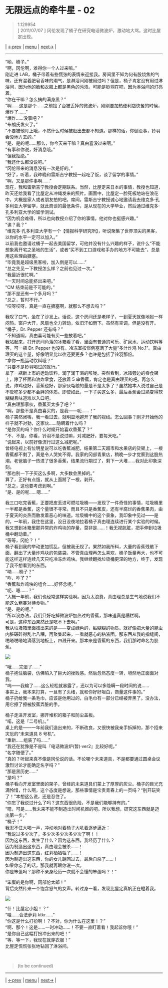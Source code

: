# 无限远点的牵牛星 - 02
> 1.129954  
> [ 2011/07/07 ] 冈伦发现了桶子在研究电话微波炉，激动地大骂。这时比屋定出现。  

| [←prev](./0153) | [menu](../) | [next→](./0155) |

---

“哟，桶子。”  
“啊，冈伦啊，难得你一个人过来嘛。”  
刚走进 LAB，桶子带着有些慌张的表情来迎接我。房间里不知为何有股烧焦的气味，还有混着肥皂香味的潮气，是淋浴间刚被用过吗？但是，桶子肯定没有用过淋浴间，因为他的脸和衣服上都是黑色的污渍。可能是铃羽在吧，因为淋浴间的灯亮着。  
“你在干嘛？怎么搞的满身黑？”  
“啊……这是那个……之前捡了台被丢掉的微波炉，刚刚要加热便利店快餐的时候，爆炸了……”  
“爆炸……没事吧？”  
“布朗氏发火了。”  
“不要被他盯上哦，不然什么时候被赶出去都不知道。那样的话，你倒没事，铃羽会没地方去的。”  
“是、是的呢……那么，你今天来干嘛？真由喜没过来啊。”  
“有事和你说，好消息哦。”  
“但我拒绝。”  
“我还什么都没说吧。”  
“冈伦带来的消息没有一次是好的。”  
“好了，听着，我昨晚和雷斯吉宁教授一起吃了饭，谈了留学的事情。”  
“啊，又是那件事啊……”  
现在，我和雷斯吉宁教授会定期联系。当然，比屋定来日本的事情，教授也知道，昨天还给我看了比屋定从冲绳发来的照片。画面中，比屋定一脸死板地站在浪花中，大概是家人或者朋友拍的吧。席间，雷斯吉宁教授诚心地邀请我去维克多·孔多利亚大学留学，就此商谈的最低条件，是从现在的大学毕业，然后通过维克多·孔多利亚大学的留学测试。  
“因为机会难得，所以也向教授介绍了你的事情。他对你也挺感兴趣。”  
“诶？我？”  
“维克多·孔多利亚大学有一个【情报科学研究所】，听说聚集了世界顶尖的黑客，以你的水平一定可以加入。”  
以前我也邀请过桶子一起去美国留学，可他并没有什么兴趣的样子，说什么“不能想象离开宅之圣地的生活”，或者“买不到工口游戏和手办的地方不可能去”，总是用这些理由搪塞。  
“毕竟我是超级黑客啦，加入倒是可以……”  
“总之先见一下教授怎么样？之前也见过一次。”  
“我最近很忙啊。”  
“一天时间总能挤出来吧。”  
“CM 结束前是不可能的。”  
“那不是还有一个多月吗？”  
“总之，暂时不行。”  
“哎呀哎呀，真是一直在搪塞啊，就那么不想去吗？”  

我叹了口气，坐在了沙发上。话说，这个房间还是老样子，一到夏天就像地狱一样闷热。窗户大开，风扇也全力转动，依旧汗如雨下。虽然有空调，但是没有开。  
“桶子，Dr. Pepper 还有吗？”  
“不知道啊，真由喜可能有买一些放着吧。”  
我站起来，打开房间角落的冰箱看了看，里面有普通的可乐、矿泉水、运动饮料等等，可一瓶 Dr. Pepper 也没有。冷冻室按惯例塞满了大量“多汁炸鸡 No.1”。真由理买的这个量，好像明显比以往还要更多？也许是包括了铃羽那份。  
“拿你一瓶运动饮料哦？”  
“只要不是铃羽喝过的就行。”  
拿了一瓶新上市的运动饮料，润了润干渴的喉咙。突然看到，冰箱旁边的零食架上，除了杯面和油炸零食，还放着 5 串香蕉，肯定也是真由理买的吧。再怎么说，炸鸡也好，香蕉也好，那家伙屯粮的量是不是太多了？虽然她本人说过自己是不管吃多少都不会胖的体质。即使如此，一下子买这么多，最后香蕉会过熟变得软糊糊且味道难以入口吧。  
“真由理那家伙，香蕉买太多了吧？”  
“啊，那些不是真由喜买的，是我——呃……！”  
桶子突然闭嘴，我一看过去，就明显地避开了我的视线。怎么回事？刚才开始他的样子就不对劲，这家伙……隐瞒着什么吗？  
“是你买的吗？你什么时候开始喜欢香蕉了？”  
“不、不是，你看，铃羽不是说过嘛，对减肥好，要每天吃。”  
“说起来，以前好像流行过这么减肥呢。”  
曾经电视上有位明星说可以吃香蕉减肥，结果第二天超市和水果店的货架上，一根香蕉都不剩了，真是令人哭笑不得。我家的冈部青果店，稍晚一步才觉察到这股热潮，老爸脑子一热进了很多香蕉，结果流行期过了，剩下一大堆……我对此印象深刻。  
“那也别一下子买这么多啊，大多数会黑掉的。”  
算了，正好有点饿，就从上面掰了一根，剥开。  
“总之，这也要考虑到啊。”  
“是、是的呢……嗯……”  

我三口吃完香蕉，正要把皮丢进可燃垃圾桶——发现了一件奇怪的事情，垃圾桶里一半都是香蕉，这个量很不寻常。而且不只是香蕉皮，还有半腐烂的香蕉果肉，由于夏天的炎热而散发着恶心的味道。垃圾桶中的这个景象，我印象中见过——是的，一年前，我住在这里，没日没夜地拉着桶子真由理连续进行某个实验的时候。我又想到冰箱里那异常的炸鸡块的存量，莫非是……！我无视肮脏，把手伸到垃圾桶中翻动着。”  
“等等，冈伦？！”  
桶子看到我的举动更加慌乱，但被我无视了。果然如我所料，大量的香蕉残骸下面，翻出了大量炸鸡块的包装袋。不管真由理再怎么喜欢，桶子饭量再大，也不可能这样这样连续几天只吃冷冻炸鸡块。我继续翻找垃圾桶更深的地方，终于，发现了我不想看到的东西。  
“呐……桶子？”  
“咋、咋了？”  
“香蕉和炸鸡块的组合……好怀念呢。”  
“呃、嗯……？”  
“大概一年前，我们也经常这样实验啊。因为太浪费，真由理总是生气地说我们不能这么粗暴对待食物。”  
“是、是的呢。”  
“所以没办法，我们只好吃掉微波炉加热过的香蕉，那味道真是糟糕啊。  
 可是，这种东西果然还是吃不下去啊。”  
我从垃圾箱里面掏出来的是——变成绿色的，黏糊糊的物质。就好像把大量的昆虫内脏碾碎得乱七八糟，再聚集起来，一看就恶心的粘液团。那东西从我的指缝间，啪嗒啪嗒地滴落到地板上，四溅开来。那本来是香蕉的东西，我们那时命名为胶蕉。  

![](../static/image/0154-1.png)

“哦……完蛋了……”  
桶子抱住脑袋，仿佛陷入了巨大的挫败感。然后忽然态度一转，坦然地正面面对我。  
“呜——我输了……这么轻松就暴露了，还以为可以多隐瞒一段时间的说……  
 事实上，我本来打算，一旦有了头绪，就和你好好坦白，商量这件事的。”  
桶子扔给我一条毛巾，应该是他用过的，白毛巾有一部分已经被弄黑了。没办法，用它擦了擦被胶蕉弄脏的手。  

桶子走进开发室，挪开堆积的箱子和防尘盖板。  
“喏，这是『二号机』。”  
桌上的是——一年前我们造出来的，不断改良，又很快被我亲手拆掉的，那个招来灾厄的“未来道具 8 号机”。  
“重新……组装了吗……”  
“我还在犹豫是不是叫『电话微波炉(暂)·ver2』比较好呢。”  
“名字随便了。”  
“真的？听起来真不像是冈伦说的话。不论哪个未来道具，不是都要通过圆桌会议激烈讨论才能确定名字吗？”  
“那是黑历史……”  
“是吗？”  
桶子看向开发室里面的架子，曾经的未来道具们蒙上了厚厚的灰尘。桶子的目光充满怜惜，什么啊，这个态度是想说，那些事情是宝贵青春上的一页吗？“别开玩笑了！”本想这么说，还是忍住了。  
“你忘了我说过什么了吗？这东西很危险，不是我们能够持有的。”  
“嗯，可是……我未来不能不制造出时间机器的吧。所以我想，研究这东西就是迈出第一步。”  
“桶子！”  
我忍不住大喝一声，冲动地对着桶子大吼着逐步逼近：  
“我说过多少次了，多少次多少次多少次了啊！！  
 因为这东西，发生了什么？因为这东西，我经历了什么？  
 因为制造出这东西，真由理会被杀……！  
 因为制造出这东西，红莉栖牺牲了……！  
 因为制造出这东西，你的女儿跳回过去，最后自杀了……！  
 如果你忘了的话，那我就再跟你说一次。  
 你是笨蛋吗？那种不亲身经历一次就不会懂的笨蛋吗？！”  

“笨蛋的是你啊，冈部伦太郎！”  
背后突然传来一个饱含怒气的女声。转过身一看，发现比屋定真帆正在瞪着我。  

![](../static/image/0154-2.png)

“什！比屋定小姐！？”  
“哇……合法萝莉 ktkr……”  
“你这是什么打扮啊！？不对，你为什么在这里！？”  
“啊、那个！这是……一时冲动……！不要一直盯着看！我起诉你哦！”  
“是你自己这幅打扮冲出来的吧！”  
“等、等一下，我现在就穿衣服！”  
比屋定慌慌张张地钻回了淋浴间。  


<br/>

> (to be continued)

---

| [←prev](./0153) | [menu](../) | [next→](./0155) |
